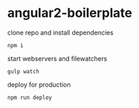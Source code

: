 # angular2-boilerplate


clone repo and install dependencies

`npm i`

start webservers and filewatchers

`gulp watch`

deploy for production

`npm run deploy`
